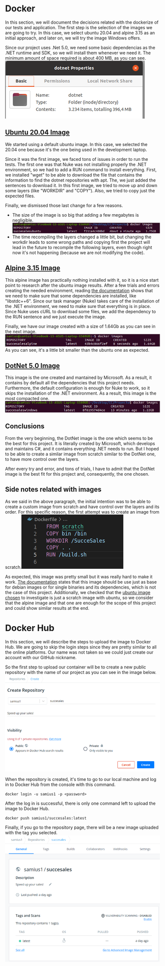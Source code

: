 # Docker
In this section, we will document the decisions related with the dockerize of our tests and application. The first step is the selection of the images we are going to try. In this case, we select ubuntu 20.04 and alpine 3.15 as an initial approach, and later on, we will try the image Windows offers.

Since our project uses .Net 5.0, we need some basic dependencias as the .NET runtime and SDK, so we will install them whenever we need it. The minimum amount of space required is about 400 MB, as you can see.
![NET environment size](images/dotnetSize.png)

## [Ubuntu 20.04 Image](dockers/ubuntu.20.04.dockerfile)
We started using a default ubuntu image. In this case, we selected the 20.04 one because it's the one being used in the development laptop.

Since it was the first image, we faced tons of issues in order to run the tests. The first one was that Nuke was not installing properly the .NET environment, so we had to add a RUN command to install everything. First, we installed "wget" to be able to download the file that contains the information to find the dotnet repositories with apt. The, we just added the sentences to download it. In this first image, we tried to move up and down some layers (like "WORKDIR" and "COPY"). Also, we tried to copy just the expected files.   

Finally, we dismissed those last change for a few reasons. 
- The size of the image is so big that adding a few megabytes is negligible.![Ubuntu20.04 image with its size](images/DockerUbuntu20.04Image.png)
- The time recompiling the layers changed a little bit, but changing the workdir leads to some wrong paths and copying first the project will lead in the future to recompile the following layers, even though right now it's not happening (because we are not modifying the code).

## [Alpine 3.15 Image](dockers/alpine.3.15.dockerfile)
This alpine image has practically nothing installed with it, so it is a nice start point to research after the ubuntu image results. After a few trials and errors creating the needed environment, reading [the documentation](https://docs.microsoft.com/en-gb/dotnet/core/install/linux-scripted-manual) shows that we need to make sure that some dependencies are installed, like "libstdc++6". Since our task manager (Nuke) takes care of the installation of the .NET environment, we need to make sure that everything is in place. Since Nuke uses cURL to download some files, we add the dependency to the RUN sentence and we just execute the image.

Finally, we have our image created with a size of 1.64Gb as you can see in the next image. 
![Alpine image with its size](images/DockerAlpineImage.png)
As you can see, it's a little bit smaller than the ubuntu one as expected.

## [DotNet 5.0 Image](dockers/dotnet.sdk5.0.dockerfile)
This image is the one created and mantained by Microsoft. As a result, it contains by default all the dependencies that this project needs. Furthermore, the default configuration is enough for Nuke to work, so it skips the installation of the .NET environment. As a result, this image is the most compacted one.![DotNet5.0 image with its size](images/DockerDotNet5Image.png)


## Conclusions
From the very beginning, the DotNet image is the one which seems to be the best for this project. It is literally created by Microsoft, which develops and maintains C#, and it contains everything .NET needs to run. But I hoped to be able to create a similar image from scratch similar to the DotNet one, to have more control over the layers. 

After every try and error, and tons of trials, I have to admit that the DotNet image is the best fit for this project and, consequently, the one chosen.

## Side notes related with images
As we said in the above paragraph, the initial intention was to be able to create a custom image from scratch and have control over the layers and its order. For this specific reason, the first attempt was to create an image from scratch.![Scratch image](images/scratchDockerfile.png)

As expected, this image was pretty small but it was really hard to make it work. [The documentation](https://hub.docker.com/_/scratch) states that this image should be use just as base for debian images or for single binaries and its dependencies, which is not the case of this project. Additionally, we checked that the [ubuntu image chosen](https://github.com/tianon/docker-brew-ubuntu-core/blob/570d5970a8b18bc772ad2c3eb1ce8fd0887d991a/focal/Dockerfile) to investigate is just a scratch image with ubuntu, so we consider that the alpine image and that one are enough for the scope of this project and could show similar results at the end.

# Docker Hub
In this section, we will describe the steps to upload the image to Docker Hub. We are going to skip the login steps since they are pretty similar to all the online platforms. Our name was not taken so we could just create our account with our GitHub nickname.

So the first step to upload our container will be to create a new public repository with the name of our project as you can see in the image below.
![Create Docker Hub project](images/DH-CreateRepository.png)

When the repository is created, it's time to go to our local machine and log in to Docker Hub from the console with this command.
    
    docker login -u samius1 -p <password>

After the log in is successful, there is only one command left to upload the image to Docker Hub.

    docker push samius1/succesales:latest

Finally, if you go to the repository page, there will be a new image uploaded with the tag you selected.
![Image uploaded to Docker Hub](images/DH-ImageUploaded.png)
